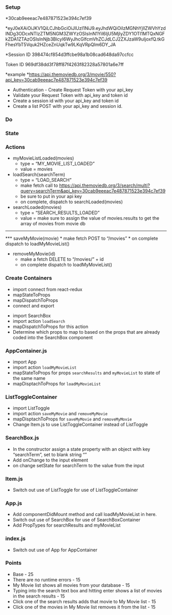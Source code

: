 
### Setup
<!-- * Get your api key from the themoviedb.org -->

*30cab9eeeac7e487871523e394c7ef39

*eyJ0eXAiOiJKV1QiLCJhbGciOiJIUzI1NiJ9.eyJhdWQiOiIzMGNhYjllZWVhYzdlNDg3ODcxNTIzZTM5NGM3ZWYzOSIsInN1YiI6IjU5MjIyZDY1OTI1MTQxNGFkZDA1ZTAzOSIsInNjb3BlcyI6WyJhcGlfcmVhZCJdLCJ2ZXJzaW9uIjoxfQ.tkGFhesYbT5Vquk2HZceZnUqkTw9LKqVRpQIm6DY_JA


*Session ID
398474cf854d3ffcbe98a1b08cad648da97ccfcc

Token ID
969df38dd3f78ff87f4263f82328a57801a6e7ff

*example
*https://api.themoviedb.org/3/movie/550?api_key=30cab9eeeac7e487871523e394c7ef39
<!-- * Fork, Clone, yarn install, yarn start -->

* Authentication - Create Request Token with your api_key
* Validate your Request Token with api_key and token id
* Create a session id with your api_key and token id
* Create a list POST with your api_key and session id.

### Do

<!-- ### Components
* Create presentational components as defined by comments such as  {/*  <Navigation>   */}
* Import and use components in App.js
* Navigation.js
* UserProfile.js -->

### State
<!-- * In state.js file
* Create our state object with properties
    * searchResults: []
    * myMovieList: [] -->
<!-- * export state object -->

<!-- ### Reducers
* In reducers/index.js
* Create reducers functions for all state
* Parameters - state, action
* Remember default value
* Import combineReducers from redux
* Combine reducers and export -->

<!-- ### Create Reducers
* myMovieList
    * Look for the action “MY_MOVIE_LIST_LOADED”
    * return the value
* searchResults
    * Look for the action “SEARCH_RESULTS_LOADED”
    * return the value -->

<!-- ### Store
* Create our standard store.js file
* Use redux-thunk middleware
* Import reducers
* create store and export -->

<!-- ### index.js
* import Provider and wrap App
* import store and assign to store prop -->

### Actions
<!-- * remember to export your actions
* loadMyMovieList()
    * type = “LOAD_MY_MOVIE_LIST”
    * make fetch call to “/movies”
    * on complete, dispatch to myMovieListLoaded(movies) -->
* myMovieListLoaded(movies)
    * type = “MY_MOVIE_LIST_LOADED”
    * value = movies
* loadSearch(searchTerm)
    * type = “LOAD_SEARCH”
    * make fetch call to https://api.themoviedb.org/3/search/multi?query=searchTerm&api_key=30cab9eeeac7e487871523e394c7ef39
    * be sure to put in your api key
    * on complete, dispatch to searchLoaded(movies)
* searchLoaded(movies)
    * type = “SEARCH_RESULTS_LOADED”
    * value = make sure to assign the value of movies.results to get the array of movies from movie db

***
*** saveMyMovie(movie)
    * make fetch POST to “/movies”
    * on complete dispatch to loadMyMovieList()
* removeMyMovie(id)
    * make a fetch DELETE to “/movies/” + id
    * on complete dispatch to loadMyMovieList()


### Create Containers
* import connect from react-redux
* mapStateToProps
* mapDispatchToProps
* connect and export
<!--
### SearchBoxContainer.js -->
* import SearchBox
* import action `loadSearch`
* mapDispatchToProps for this action
* Determine which props to map to based on the props that are already coded into the SearchBox component

### AppContainer.js
* import App
* import action `loadMyMovieList`
* mapStateToProps for props `searchResults` and `myMovieList` to state of the same name
* mapDisptachToProps for `loadMyMovieList`

### ListToggleContainer
* import ListToggle
* import action `saveMyMovie` and `removeMyMovie`
* mapDisptachToProps for `saveMyMovie` and `removeMyMovie`
* Change Item.js to use ListToggleContainer instead of ListToggle

### SearchBox.js
* In the constructor assign a state property with an object with key “searchTerm”, set to blank string “”
* Add onChange to the input element
* on change setState for searchTerm to the value from the input

### Item.js
* Switch out use of ListToggle for use of ListToggleContainer

### App.js
* Add componentDidMount method and call loadMyMovieList in here.
* Switch out use of SearchBox for use of SearchBoxContainer
* Add PropTypes for searchResults and myMovieList

### index.js
* Switch out use of App for AppContainer

### Points
* Base - 25
* There are no runtime errors - 15
* My Movie list shows all movies from your database - 15
* Typing into the search text box and hitting enter shows a list of movies in the search results - 15
* Click one of the search results adds that movie to My Movie list - 15
* Click one of the movies in My Movie list removes it from the list - 15
